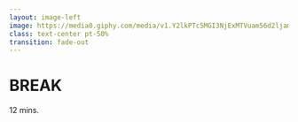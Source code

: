 ```yaml
---
layout: image-left
image: https://media0.giphy.com/media/v1.Y2lkPTc5MGI3NjExMTVuam56d2ljamlkYXdiMWE5OXRiZzYzZnAwZjFndjJ2ejhmdHZ2OCZlcD12MV9pbnRlcm5hbF9naWZfYnlfaWQmY3Q9Zw/kEKcOWl8RMLde/giphy.gif
class: text-center pt-50%
transition: fade-out
---
```


# BREAK
12 mins.